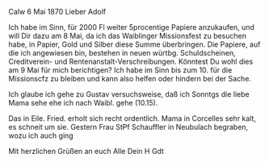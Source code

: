  Calw 6 Mai 1870
Lieber Adolf

Ich habe im Sinn, für 2000 Fl weiter 5procentige Papiere anzukaufen, und will Dir dazu am 8 Mai, da ich das Waiblinger Missionsfest zu besuchen habe, in Papier, Gold und Silber diese Summe überbringen. Die Papiere, auf die ich angewiesen bin, bestehen in neuen würtbg. Schuldscheinen, Creditverein- und Rentenanstalt-Verschreibungen. Könntest Du wohl dies am 9 Mai für mich berichtigen? Ich habe im Sinn bis zum 10. für die Missionscfz zu bleiben und kann also helfen oder hindern bei der Sache.

Ich glaube ich gehe zu Gustav versuchsweise, daß ich Sonntgs die liebe Mama sehe ehe ich nach Waibl. gehe (10.15).

Das in Eile. Fried. erholt sich recht ordentlich. Mama in Corcelles sehr kalt, es schneit um sie. Gestern Frau StPf Schauffler in Neubulach begraben, wozu ich auch ging

Mit herzlichen Grüßen an euch Alle
 Dein H Gdt
